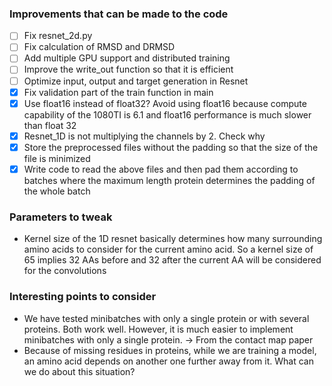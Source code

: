 ### Improvements that can be made to the code

- [ ] Fix resnet_2d.py
- [ ] Fix calculation of RMSD and DRMSD
- [ ] Add multiple GPU support and distributed training
- [ ] Improve the write_out function so that it is efficient
- [ ] Optimize input, output and target generation in Resnet
- [x] Fix validation part of the train function in main
- [x] Use float16 instead of float32? Avoid using float16 because compute capability of the 1080TI is 6.1 and float16 performance is much slower than float 32
- [x] Resnet_1D is not multiplying the channels by 2. Check why
- [x] Store the preprocessed files without the padding so that the size of the file is minimized
- [x] Write code to read the above files and then pad them according to batches where the maximum length protein determines the padding of the whole batch

### Parameters to tweak

- Kernel size of the 1D resnet basically determines how many surrounding amino acids to consider for the current amino acid. So a kernel size of 65 implies 32 AAs before and 32 after the current AA will be considered for the convolutions

### Interesting points to consider

- We have tested minibatches with only a single protein or with several proteins. Both work well. However, it is much easier to implement minibatches with only a single protein. -> From the contact map paper
- Because of missing residues in proteins, while we are training a model, an amino acid depends on another one further away from it. What can we do about this situation?
